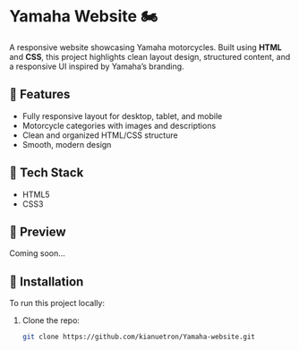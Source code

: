 # Yamaha Website 🏍️

A responsive website showcasing Yamaha motorcycles. Built using **HTML** and **CSS**, this project highlights clean layout design, structured content, and a responsive UI inspired by Yamaha’s branding.

## 🚀 Features

- Fully responsive layout for desktop, tablet, and mobile
- Motorcycle categories with images and descriptions
- Clean and organized HTML/CSS structure
- Smooth, modern design

## 📁 Tech Stack

- HTML5
- CSS3

## 📸 Preview

Coming soon...

## 🔧 Installation

To run this project locally:

1. Clone the repo:
   ```bash
   git clone https://github.com/kianuetron/Yamaha-website.git
